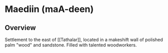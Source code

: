 # Maediin (maA-deen)
## Overview
Settlement to the east of [[Tathalar]], located in a makeshift wall of polished palm "wood" and sandstone. Filled with talented woodworkers.